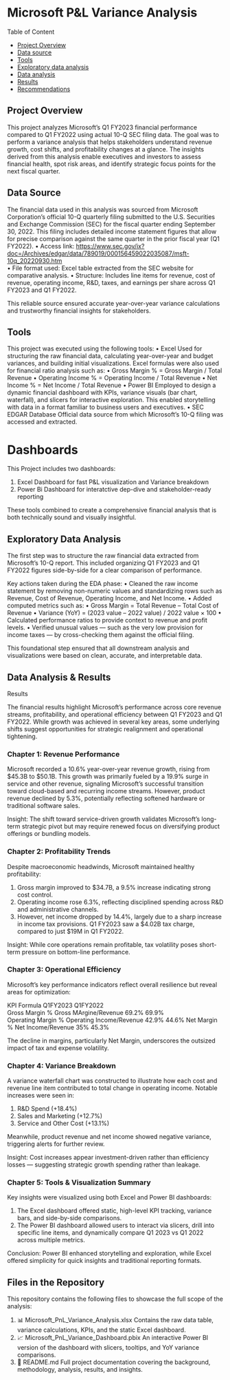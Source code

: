 # Microsoft P&L Variance Analysis

Table of Content
- [Project Overview](https://github.com/noelarinze/microsoft-pnl-variance-analysis/edit/main/README.md#Project-Overview) 
- [Data source](https://github.com/noelarinze/microsoft-pnl-variance-analysis/edit/main/README.md#Data-source)
- [Tools](https://github.com/noelarinze/microsoft-pnl-variance-analysis/edit/main/README.md#tools)
- [Exploratory data analysis](https://github.com/noelarinze/microsoft-pnl-variance-analysis/edit/main/README.md#exploratory-data-analysis)
- [Data analysis](https://github.com/noelarinze/microsoft-pnl-variance-analysis/edit/main/README.md#data-analysis)
- [Results](https://github.com/noelarinze/microsoft-pnl-variance-analysis/edit/main/README.md#results)
- [Recommendations](https://github.com/noelarinze/microsoft-pnl-variance-analysis/edit/main/README.md#recommendations)

## Project Overview

This project analyzes Microsoft’s Q1 FY2023 financial performance compared to Q1 FY2022 using actual 10-Q SEC filing data. The goal was to perform a variance analysis that helps stakeholders understand revenue growth, cost shifts, and profitability changes at a glance. The insights derived from this analysis enable executives and investors to assess financial health, spot risk areas, and identify strategic focus points for the next fiscal quarter.

## Data Source

The financial data used in this analysis was sourced from Microsoft Corporation’s official 10-Q quarterly filing submitted to the U.S. Securities and Exchange Commission (SEC) for the fiscal quarter ending September 30, 2022. This filing includes detailed income statement figures that allow for precise comparison against the same quarter in the prior fiscal year (Q1 FY2022).
	•	Access link: https://www.sec.gov/ix?doc=/Archives/edgar/data/789019/000156459022035087/msft-10q_20220930.htm  
	•	File format used: Excel table extracted from the SEC website for comparative analysis.
	•	Structure: Includes line items for revenue, cost of revenue, operating income, R&D, taxes, and earnings per share across Q1 FY2023 and Q1 FY2022.

This reliable source ensured accurate year-over-year variance calculations and trustworthy financial insights for stakeholders.

## Tools

This project was executed using the following tools:
	•	Excel
Used for structuring the raw financial data, calculating year-over-year and budget variances, and building initial visualizations. Excel formulas were also used for financial ratio analysis such as:
	•	Gross Margin % = Gross Margin / Total Revenue
	•	Operating Income % = Operating Income / Total Revenue
	•	Net Income % = Net Income / Total Revenue
	•	Power BI
Employed to design a dynamic financial dashboard with KPIs, variance visuals (bar chart, waterfall), and slicers for interactive exploration. This enabled storytelling with data in a format familiar to business users and executives.
	•	SEC EDGAR Database
Official data source from which Microsoft’s 10-Q filing was accessed and extracted.

# Dashboards 
This Project includes two dashboards:
1. Excel Dashboard for fast P&L visualization and Variance breakdown
2. Power Bi Dashboard for interatctive dep-dive and stakeholder-ready reporting

These tools combined to create a comprehensive financial analysis that is both technically sound and visually insightful.

## Exploratory Data Analysis

The first step was to structure the raw financial data extracted from Microsoft’s 10-Q report. This included organizing Q1 FY2023 and Q1 FY2022 figures side-by-side for a clear comparison of performance.

Key actions taken during the EDA phase:
	•	Cleaned the raw income statement by removing non-numeric values and standardizing rows such as Revenue, Cost of Revenue, Operating Income, and Net Income.
	•	Added computed metrics such as:
	•	Gross Margin = Total Revenue – Total Cost of Revenue
	•	Variance (YoY) = (2023 value – 2022 value) / 2022 value × 100
	•	Calculated performance ratios to provide context to revenue and profit levels.
	•	Verified unusual values — such as the very low provision for income taxes — by cross-checking them against the official filing.

This foundational step ensured that all downstream analysis and visualizations were based on clean, accurate, and interpretable data.

## Data Analysis & Results

Results

The financial results highlight Microsoft’s performance across core revenue streams, profitability, and operational efficiency between Q1 FY2023 and Q1 FY2022. While growth was achieved in several key areas, some underlying shifts suggest opportunities for strategic realignment and operational tightening.

### Chapter 1: Revenue Performance

Microsoft recorded a 10.6% year-over-year revenue growth, rising from $45.3B to $50.1B. This growth was primarily fueled by a 19.9% surge in service and other revenue, signaling Microsoft’s successful transition toward cloud-based and recurring income streams. However, product revenue declined by 5.3%, potentially reflecting softened hardware or traditional software sales.

Insight: The shift toward service-driven growth validates Microsoft’s long-term strategic pivot but may require renewed focus on diversifying product offerings or bundling models.

### Chapter 2: Profitability Trends

Despite macroeconomic headwinds, Microsoft maintained healthy profitability:
1. Gross margin improved to $34.7B, a 9.5% increase indicating strong cost control.
2. Operating income rose 6.3%, reflecting disciplined spending across R&D and administrative channels.
3. However, net income dropped by 14.4%, largely due to a sharp increase in income tax provisions. Q1 FY2023 saw a $4.02B tax charge, compared to just $19M in Q1 FY2022.

Insight: While core operations remain profitable, tax volatility poses short-term pressure on bottom-line performance.

### Chapter 3: Operational Efficiency

Microsoft’s key performance indicators reflect overall resilience but reveal areas for optimization:

   KPI                           Formula                            Q1FY2023        Q1FY2022         
   Gross Margin %                Gross MArgine/Revenue              69.2%           69.9%            
   Operating Margin %            Operating Income/Revenue           42.9%           44.6%
   Net Margin %                  Net Income/Revenue                 35%             45.3%

   The decline in margins, particularly Net Margin, underscores the outsized impact of tax and expense volatility.

### Chapter 4: Variance Breakdown

A variance waterfall chart was constructed to illustrate how each cost and revenue line item contributed to total change in operating income. Notable increases were seen in:
1. R&D Spend (+18.4%)
2. Sales and Marketing (+12.7%)
3. Service and Other Cost (+13.1%)

Meanwhile, product revenue and net income showed negative variance, triggering alerts for further review.

Insight: Cost increases appear investment-driven rather than efficiency losses — suggesting strategic growth spending rather than leakage.

### Chapter 5: Tools & Visualization Summary

Key insights were visualized using both Excel and Power BI dashboards:
1. The Excel dashboard offered static, high-level KPI tracking, variance bars, and side-by-side comparisons.
2. The Power BI dashboard allowed users to interact via slicers, drill into specific line items, and dynamically compare Q1 2023 vs Q1 2022 across multiple metrics.

Conclusion: Power BI enhanced storytelling and exploration, while Excel offered simplicity for quick insights and traditional reporting formats.

## Files in the Repository

This repository contains the following files to showcase the full scope of the analysis:
1. 📊 Microsoft_PnL_Variance_Analysis.xlsx
Contains the raw data table, variance calculations, KPIs, and the static Excel dashboard.
2. 📈 Microsoft_PnL_Variance_Dashboard.pbix
An interactive Power BI version of the dashboard with slicers, tooltips, and YoY variance comparisons.
3. 📝 README.md
Full project documentation covering the background, methodology, analysis, results, and insights.

